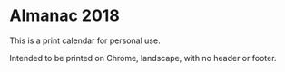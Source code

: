 # Almanac 2018

This is a print calendar for personal use.

Intended to be printed on Chrome, landscape, with no header or footer. 
